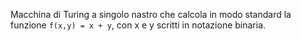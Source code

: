 Macchina di Turing a singolo nastro che calcola in modo standard la funzione `f(x,y) = x + y`, con x e y scritti in notazione binaria.
